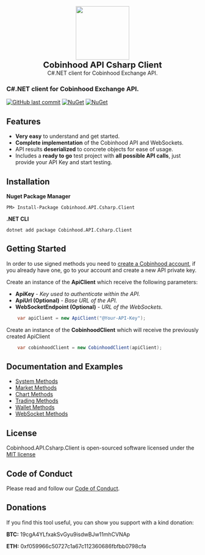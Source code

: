<p align="center">
    <a href="https://cobinhood.com" target="_blank"><img width="140"src="https://github.com/morpheums/Cobinhood.API.Csharp.Client/blob/master/Cobinhood.API.Csharp.Client/CobinhoodLogo.png?raw=true">       
    </a>    
    </br> 
    <b style="font-size: 22px;">Cobinhood API Csharp Client</b>
    <br>
    <small style="font-size: 14px;">C#.NET client for Cobinhood Exchange API.</small>
</p>

### C#.NET client for Cobinhood Exchange API.
[![GitHub last commit](https://img.shields.io/github/last-commit/morpheums/Cobinhood.API.Csharp.Client.svg?style=plastic)]()
[![NuGet](https://img.shields.io/nuget/v/Cobinhood.API.Csharp.Client.svg?style=plastic)](https://www.nuget.org/packages/Cobinhood.API.Csharp.Client)
[![NuGet](https://img.shields.io/nuget/dt/Cobinhood.API.Csharp.Client.svg?style=plastic)](https://www.nuget.org/packages/Cobinhood.API.Csharp.Client)

## Features
- **Very easy** to understand and get started.
- **Complete implementation** of the Cobinhood API and WebSockets.
- API results **deserialized** to concrete objects for ease of usage.
- Includes a **ready to go** test project with **all possible API calls**, just provide your API Key and start testing.

## Installation

**Nuget Package Manager**
```
PM> Install-Package Cobinhood.API.Csharp.Client
```
**.NET CLI**
```
dotnet add package Cobinhood.API.Csharp.Client
```
## Getting Started
In order to use signed methods you need to [create a Cobinhood account](https://cobinhood.com/), if you already have one, go to your account and create a new API private key.

Create an instance of the **ApiClient** which receive the following parameters:

* **ApiKey** - *Key used to authenticate within the API.*
* **ApiUrl (Optional)** - *Base URL of the API.*
* **WebSocketEndpoint (Optional)** - *URL of the WebSockets.* 
```c#
    var apiClient = new ApiClient("@Your-API-Key");
```

Create an instance of the **CobinhoodClient** which will receive the previously created ApiClient
 
```c#
    var cobinhoodClient = new CobinhoodClient(apiClient);
```

## Documentation and Examples
- [System Methods](/Documentation/SystemMethods.md)
- [Market Methods](/Documentation/MarketMethods.md)
- [Chart Methods](/Documentation/ChartMethods.md)
- [Trading Methods](/Documentation/TradingMethods.md)
- [Wallet Methods](/Documentation/WalletMethods.md)
- [WebSocket Methods](/Documentation/WebSocketMethods.md)

## License
Cobinhood.API.Csharp.Client is open-sourced software licensed under the [MIT license](http://opensource.org/licenses/MIT)

## Code of Conduct
Please read and follow our [Code of Conduct](CODE_OF_CONDUCT.md).

## Donations
If you find this tool useful, you can show you support with a kind donation:

**BTC:** 19cgA4YLfxakSvGyu9isdwBJw11mhCVNAp

**ETH:** 0xf059966c50727c1a67c112360686fbfbb0798cfa